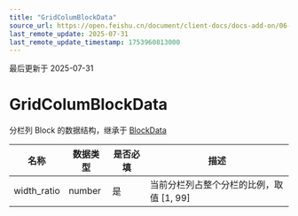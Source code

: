 ```yaml
---
title: "GridColumBlockData"
source_url: https://open.feishu.cn/document/client-docs/docs-add-on/06-data-structure/BlockData/GridColumBlockData
last_remote_update: 2025-07-31
last_remote_update_timestamp: 1753960813000
---
```

最后更新于 2025-07-31

# GridColumBlockData
分栏列 Block 的数据结构，继承于 [BlockData](https://open.feishu.cn/document/uAjLw4CM/uYjL24iN/docs-add-on/05-api-doc/BlockData/blockdata)

| **名称**      | **数据类型** | **是否必填** | **描述**                    |
| ----------- | -------- | -------- | ------------------------- |
| width_ratio | number   | 是        | 当前分栏列占整个分栏的比例，取值 [1, 99]
